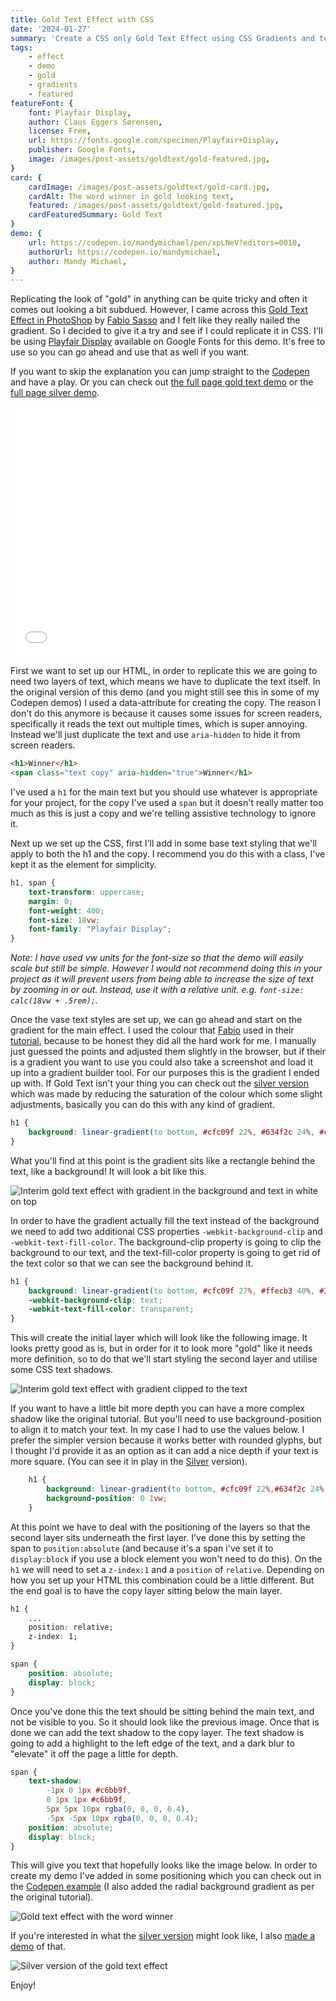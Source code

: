 ```yaml
---
title: Gold Text Effect with CSS
date: '2024-01-27'
summary: 'Create a CSS only Gold Text Effect using CSS Gradients and text shadows.'
tags:
    - effect
    - demo
    - gold
    - gradients
    - featured
featureFont: {
    font: Playfair Display, 
    author: Claus Eggers Sørensen,
    license: Free,
    url: https://fonts.google.com/specimen/Playfair+Display,
    publisher: Google Fonts,   
    image: /images/post-assets/goldtext/gold-featured.jpg,
}
card: {
    cardImage: /images/post-assets/goldtext/gold-card.jpg,
    cardAlt: The word winner in gold looking text,
    featured: /images/post-assets/goldtext/gold-featured.jpg,
    cardFeaturedSummary: Gold Text
}
demo: {
    url: https://codepen.io/mandymichael/pen/xpLNeV?editors=0010,
    authorUrl: https://codepen.io/mandymichael,
    author: Mandy Michael,
}
---
```


Replicating the look of "gold" in anything can be quite tricky and often it comes out looking a bit subdued. However, I came across this <a href="https://design.tutsplus.com/tutorials/how-to-create-a-gold-text-effect-in-photoshop--psd-63">Gold Text Effect in PhotoShop</a> by <a href="https://abduzeedo.com/">Fabio Sasso</a> and I felt like they really nailed the gradient. So I decided to give it a try and see if I could replicate it in CSS. I'll be using <a href="https://fonts.google.com/specimen/Playfair+Display">Playfair Display</a> available on Google Fonts for this demo. It's free to use so you can go ahead and use that as well if you want.

If you want to skip the explanation you can jump straight to the <a href="https://codepen.io/mandymichael/pen/xpLNeV?editors=0010">Codepen</a> and have a play. Or you can check out <a href="/goldtext">the full page gold text demo</a> or the <a href="/silvertext">full page silver demo</a>.

<div class="codepen"><div class="codepen"><iframe height="400" style="width: 100%;" scrolling="no" title="Gold Text Effect" src="//codepen.io/mandymichael/embed/xpLNeV/?height=300&theme-id=dark&default-tab=result" frameBorder="no" allowfullscreen="true"></iframe></div></div>

First we want to set up our HTML, in order to replicate this we are going to need two layers of text, which means we have to duplicate the text itself. In the original version of this demo (and you might still see this in some of my Codepen demos) I used a data-attribute for creating the copy. The reason I don't do this anymore is because it causes some issues for screen readers, specifically it reads the text out multiple times, which is super annoying. Instead we'll just duplicate the text and use `aria-hidden` to hide it from screen readers.

```html
<h1>Winner</h1>
<span class="text copy" aria-hidden="true">Winner</h1>
```
I've used a `h1` for the main text but you should use whatever is appropriate for your project, for the copy I've used a `span` but it doesn't really matter too much as this is just a copy and we're telling assistive technology to ignore it.

Next up we set up the CSS, first I'll add in some base text styling that we'll apply to both the h1 and the copy. I recommend you do this with a class, I've kept it as the element for simplicity. 

```css
h1, span {
    text-transform: uppercase;
    margin: 0;
    font-weight: 400;  
    font-size: 18vw;
    font-family: "Playfair Display";
}
```

*Note: I have used vw units for the font-size so that the demo will easily scale but still be simple. However I would not recommend doing this in your project as it will prevent users from being able to increase the size of text by zooming in or out. Instead, use it with a relative unit. e.g. `font-size: calc(18vw + .5rem);`.*

Once the vase text styles are set up, we can go ahead and start on the gradient for the main effect. I used the colour that <a href="https://abduzeedo.com/">Fabio</a> used in their <a href="https://design.tutsplus.com/tutorials/how-to-create-a-gold-text-effect-in-photoshop--psd-63">tutorial</a>, because to be honest they did all the hard work for me. I manually just guessed the points and adjusted them slightly in the browser, but if their is a gradient you want to use you could also take a screenshot and load it up into a gradient builder tool. For our purposes this is the gradient I ended up with. If Gold Text isn't your thing you can check out the <a href="https://codepen.io/mandymichael/pen/zYbPavV?editors=0100">silver version</a> which was made by reducing the saturation of the colour which some slight adjustments, basically you can do this with any kind of gradient.

```css
h1 {
    background: linear-gradient(to bottom, #cfc09f 22%, #634f2c 24%, #cfc09f 26%, #cfc09f 27%, #ffecb3 40%,#3a2c0f 78%); 
}
```

What you'll find at this point is the gradient sits like a rectangle behind the text, like a background! It will look a bit like this.

![Interim gold text effect with gradient in the background and text in white on top](/images/post-assets/goldtext/goldtext-01.jpg)

In order to have the gradient actually fill the text instead of the background we need to add two additional CSS properties `-webkit-background-clip` and `-webkit-text-fill-color`. The background-clip property is going to clip the background to our text, and the text-fill-color property is going to get rid of the text color so that we can see the background behind it. 

```css
h1 {
    background: linear-gradient(to bottom, #cfc09f 27%, #ffecb3 40%, #3a2c0f 78%); 
    -webkit-background-clip: text;
    -webkit-text-fill-color: transparent;
}
```

This will create the initial layer which will look like the following image. It looks pretty good as is, but in order for it to look more "gold" like it needs more definition, so to do that we'll start styling the second layer and utilise some CSS text shadows.

![Interim gold text effect with gradient clipped to the text](/images/post-assets/goldtext/goldtext-02.jpg)

If you want to have a little bit more depth you can have a more complex shadow like the original tutorial. But you'll need to use background-position to align it to match your text. In my case I had to use the values below. I prefer the simpler version because it works better with rounded glyphs, but I thought I'd provide it as an option as it can add a nice depth if your text is more square. (You can see it in play in the <a href="https://codepen.io/mandymichael/pen/zYbPavV?editors=0100">Silver</a> version).

```css
    h1 {
        background: linear-gradient(to bottom, #cfc09f 22%,#634f2c 24%, #cfc09f 26%, #cfc09f 27%,#ffecb3 40%,#3a2c0f 78%); 
	    background-position: 0 1vw;
    }
```

At this point we have to deal with the positioning of the layers so that the second layer sits underneath the first layer. I've done this by setting the span to `position:absolute` (and because it's a span i've set it to `display:block` if you use a block element you won't need to do this). On the `h1` we will need to set a `z-index:1` and a `position` of `relative`. Depending on how you set up your HTML this combination could be a little different. But the end goal is to have the copy layer sitting below the main layer.

```css
h1 {
    ...
    position: relative;
    z-index: 1;
}

span {
    position: absolute;
    display: block;
}
```

Once you've done this the text should be sitting behind the main text, and not be visible to you. So it should look like the previous image. Once that is done we can add the text shadow to the copy layer. The text shadow is going to add a highlight to the left edge of the text, and a dark blur to "elevate" it off the page a little for depth. 

```css
span {
    text-shadow: 
        -1px 0 1px #c6bb9f, 
        0 1px 1px #c6bb9f, 
        5px 5px 10px rgba(0, 0, 0, 0.4),
        -5px -5px 10px rgba(0, 0, 0, 0.4);
    position: absolute;
    display: block;
}

```

This will give you text that hopefully looks like the image below. In order to create my demo I've added in some positioning which you can check out in the <a href="https://codepen.io/mandymichael/pen/xpLNeV?editors=0010">Codepen example</a> (I also added the radial background gradient as per the original tutorial). 

![Gold text effect with the word winner](/images/post-assets/goldtext/winner-final.jpg)

If you're interested in what the <a href="https://codepen.io/mandymichael/pen/zYbPavV?editors=0100">silver version</a> might look like, I also <a href="https://codepen.io/mandymichael/pen/zYbPavV?editors=0100">made a demo</a> of that. 

![Silver version of the gold text effect](/images/post-assets/goldtext/silver-text.jpg)

Enjoy!